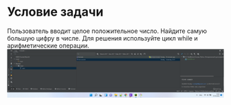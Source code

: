 # Условие задачи
 Пользователь вводит целое положительное число. Найдите самую большую цифру в числе. Для решения используйте цикл while и арифметические операции.\
![](img/Screenshot_1.png)
